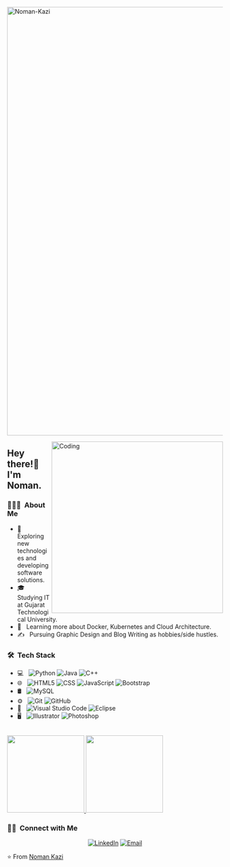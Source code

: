 <a href="https://ibb.co/vsQvzjq"><img src="https://i.ibb.co/dbLJK5M/Noman-Kazi.png" alt="Noman-Kazi" width=999></a>

<img align="right" alt="Coding" width="400" src="https://cdn.dribbble.com/users/45010/screenshots/14281687/media/79f87d23670e2144bd2d5e2742185c8e.png?compress=1&resize=1600x1200&vertical=top">

<h2> Hey there!👋 I'm Noman.</h2>

<h3> 👨🏻‍💻 &nbsp;About Me </h3>

- 🤔 &nbsp; Exploring new technologies and developing software solutions.
- 🎓 &nbsp; Studying IT at Gujarat Technological University.
- 🌱 &nbsp; Learning more about Docker, Kubernetes and Cloud Architecture.
- ✍️ &nbsp; Pursuing Graphic Design and Blog Writing as hobbies/side hustles.

<h3> 🛠 &nbsp;Tech Stack</h3>

- 💻 &nbsp;
  ![Python](https://img.shields.io/badge/-Python-333333?style=flat&logo=python)
  ![Java](https://img.shields.io/badge/-Java-333333?style=flat&logo=Java&logoColor=007396)
  ![C++](https://img.shields.io/badge/-C++-333333?style=flat&logo=C%2B%2B&logoColor=00599C)
- 🌐 &nbsp;
  ![HTML5](https://img.shields.io/badge/-HTML5-333333?style=flat&logo=HTML5)
  ![CSS](https://img.shields.io/badge/-CSS-333333?style=flat&logo=CSS3&logoColor=1572B6)
  ![JavaScript](https://img.shields.io/badge/-JavaScript-333333?style=flat&logo=javascript)
  ![Bootstrap](https://img.shields.io/badge/-Bootstrap-333333?style=flat&logo=bootstrap&logoColor=563D7C)
- 🛢 &nbsp;
  ![MySQL](https://img.shields.io/badge/-MySQL-333333?style=flat&logo=mysql)
- ⚙️ &nbsp;
  ![Git](https://img.shields.io/badge/-Git-333333?style=flat&logo=git)
  ![GitHub](https://img.shields.io/badge/-GitHub-333333?style=flat&logo=github)
- 🔧 &nbsp;
  ![Visual Studio Code](https://img.shields.io/badge/-Visual%20Studio%20Code-333333?style=flat&logo=visual-studio-code&logoColor=007ACC)
  ![Eclipse](https://img.shields.io/badge/-Eclipse-333333?style=flat&logo=eclipse-ide&logoColor=2C2255)
- 🖥 &nbsp;
  ![Illustrator](https://img.shields.io/badge/-Illustrator-333333?style=flat&logo=adobe-illustrator)
  ![Photoshop](https://img.shields.io/badge/-Photoshop-333333?style=flat&logo=adobe-photoshop)

<br/>

<a href="https://github.com/iamnomankazi">
  <img height="180em" src="https://github-readme-stats.vercel.app/api?username=iamnomankazi&theme=buefy&show_icons=true" />
  <img height="180em" src="https://github-readme-stats.vercel.app/api/top-langs/?username=iamnomankazi&theme=buefy&layout=compact" />
</a>

<br/>

<h3> 🤝🏻 &nbsp;Connect with Me </h3>

<p align="center">
<a href="https://www.linkedin.com/in/nomankazi/"><img alt="LinkedIn" src="https://img.shields.io/badge/LinkedIn-Noman%20Kazi-blue?style=flat-square&logo=linkedin"></a>
<a href="nomankazi739@gmail.com"><img alt="Email" src="https://img.shields.io/badge/Email-nomankazi739@gmail.com-blue?style=flat-square&logo=gmail"></a>
</p>

⭐️ From [Noman Kazi](https://github.com/iamnomankazi)
